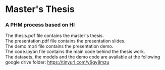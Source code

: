 # Master's Thesis
### A PHM process based on HI

The thesis.pdf file contains the master's thesis. <br>
The presentation.pdf file contains the presentation slides. <br>
The demo.mp4 file contains the presentation demo. <br>
The code.ipybn file contains the main code behind the thesis work. <br>
The datasets, the models and the demo code are available at the following google drive folder: https://tinyurl.com/y6gy8mzu
